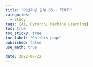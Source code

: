 ```yaml
---
title: "머신러닝 공부 05 - 최적화"
categories:
  - Study
tags: [AI, Pytorch, Machine Learning]
toc: true
toc_sticky: true
toc_label: "On this page"
published: false
use_math: true

date: 2022-08-22
---
```


